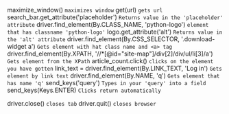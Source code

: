 

maximize_window() `maximizes window`
get(url) `gets url`
search_bar.get_attribute('placeholder') `Returns value in the 'placeholder' attribute`
driver.find_element(By.CLASS_NAME, 'python-logo') `element that has classname 'python-logo'`
logo.get_attribute('alt') `Returns value in the 'alt' attribute`
driver.find_element(By.CSS_SELECTOR, '.download-widget a') `Gets element with hat class name and <a> tag`
driver.find_element(By.XPATH, '//*[@id="site-map"]/div[2]/div/ul/li[3]/a')  `Gets element from the XPath`
article_count.click() `clicks on the element you have gotten`
link_text = driver.find_element(By.LINK_TEXT, 'Log in') `Gets element by link text`
driver.find_element(By.NAME, 'q')  `Gets element that has name 'q'`
send_keys('query') `Types in your 'query' into a field`
send_keys(Keys.ENTER) `Clicks return automatically`

driver.close() `closes tab`
driver.quit() `closes browser`







